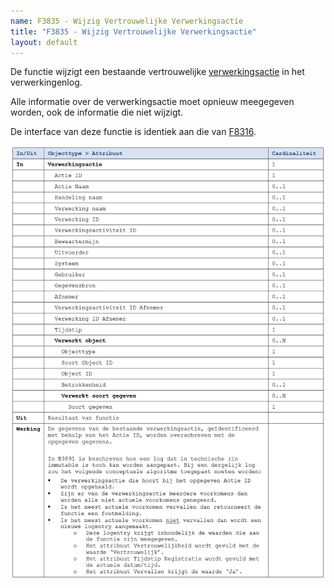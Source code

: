 ```yaml
---
name: F3835 - Wijzig Vertrouwelijke Verwerkingsactie
title: "F3835 - Wijzig Vertrouwelijke Verwerkingsactie"
layout: default
---
```

De functie wijzigt een bestaande vertrouwelijke [verwerkingsactie](../../../gegevenswoordenboek/objecttypen/Verwerkingsactie.md) in het verwerkingenlog. 

Alle informatie over de verwerkingsactie moet opnieuw meegegeven worden, ook de informatie die niet wijzigt.

De interface van deze functie is identiek aan die van [F8316](./8316.md).

<img src="./_assets/3835_1.png" alt="" width="700"/>
